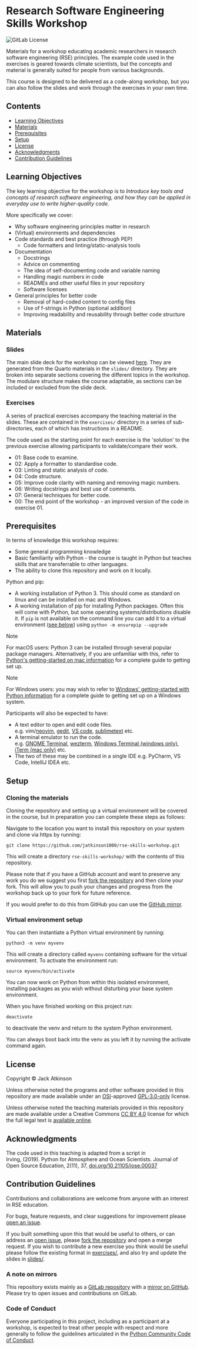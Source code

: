 # Research Software Engineering Skills Workshop

![GitLab License](https://img.shields.io/gitlab/license/jatkinson1000%2Frse-skills-workshop)

Materials for a workshop educating academic researchers in research software
engineering (RSE) principles.
The example code used in the exercises is geared towards climate scientists,
but the concepts and material is generally suited for people from various backgrounds.

This course is designed to be delivered as a code-along workshop, but you can also follow
the slides and work through the exercises in your own time.


## Contents

- [Learning Objectives](#learning-objectives)
- [Materials](#materials)
- [Prerequisites](#prerequisites)
- [Setup](#setup)
- [License](#license)
- [Acknowledgments](#acknowledgments)
- [Contribution Guidelines](#contribution-guidelines)


## Learning Objectives

The key learning objective for the workshop is to _Introduce key tools and concepts of
research software engineering, and how they can be applied in everyday use to write
higher-quality code_.

More specifically we cover:

- Why software engineering principles matter in research
- (Virtual) environments and dependencies
- Code standards and best practice (through PEP)
  - Code formatters and linting/static-analysis tools
- Documentation
  - Docstrings
  - Advice on commenting
  - The idea of self-documenting code and variable naming
  - Handling magic numbers in code
  - READMEs and other useful files in your repository
  - Software licenses
- General principles for better code
  - Removal of hard-coded content to config files
  - Use of f-strings in Python (optional addition)
  - Improving readability and reusability through better code structure


## Materials

### Slides

The main slide deck for the workshop can be viewed [here](https://jatkinson1000.github.io/rse-skills-workshop).
They are generated from the Quarto materials in the `slides/` directory.
They are broken into separate sections covering the different topics in the workshop.
The modulare structure makes the course adaptable, as sections can be included or excluded from the slide deck.

### Exercises

A series of practical exercises accompany the teaching material in the slides.
These are contained in the `exercises/` directory in a series of sub-directories,
each of which has instructions in a README.

The code used as the starting point for each exercise is the 'solution' to the
previous exercise allowing participants to validate/compare their work.

- 01: Base code to examine.
- 02: Apply a formatter to standardise code.
- 03: Linting and static analysis of code.
- 04: Code structure.
- 05: Improve code clarity with naming and removing magic numbers.
- 06: Writing docstrings and best use of comments.
- 07: General techniques for better code.
- 00: The end point of the workshop - an improved version of the code in exercise 01.


## Prerequisites

In terms of knowledge this workshop requires:

- Some general programming knowledge
- Basic familiarity with Python - the course is taught in Python but teaches skills that are transferrable to other languages.
- The ability to clone this repository and work on it locally.

Python and pip:

- A working installation of Python 3.
  This should come as standard on linux and can be installed on mac and Windows.
- A working installation of pip for installing Python packages.
  Often this will come with Python, but some operating systems/distributions disable it.
  If `pip` is not available on the command line you can add it to a virtual environment
  ([see below](#virtual-environment-setup)) using `python -m ensurepip --upgrade`

> [!NOTE]
> For macOS users: Python 3 can be installed through several popular package managers.
> Alternatively, if you are unfamiliar with this, refer to
> [Python's getting-started on mac information](https://docs.python.org/3/using/mac.html)
> for a complete guide to getting set up.

> [!NOTE]
> For Windows users: you may wish to refer to
> [Windows' getting-started with Python information](https://learn.microsoft.com/en-us/windows/python/beginners)
> for a complete guide to getting set up on a Windows system.

Participants will also be expected to have:

- A text editor to open and edit code files.\
   e.g. vim/[neovim](https://neovim.io/), [gedit](https://gedit.en.softonic.com/), [VS code](https://code.visualstudio.com/), [sublimetext](https://www.sublimetext.com/) etc.
- A terminal emulator to run the code.\
  e.g. [GNOME Terminal](https://help.gnome.org/users/gnome-terminal/stable/), [wezterm](https://wezfurlong.org/wezterm/index.html), [Windows Terminal (windows only)](https://learn.microsoft.com/en-us/windows/terminal/), [iTerm (mac only)](https://iterm2.com/) etc.
- The two of these may be combined in a single IDE e.g. PyCharm, VS Code, IntelliJ IDEA etc.


## Setup

### Cloning the materials

Cloning the repository and setting up a virtual environment will be covered in the course,
but in preparation you can complete these steps as follows:

Navigate to the location you want to install this repository on your system and clone
via https by running:
```
git clone https://github.com/jatkinson1000/rse-skills-workshop.git
```
This will create a directory `rse-skills-workshop/` with the contents of this repository.

Please note that if you have a GitHub account and want to preserve any work you do
we suggest you first [fork the repository](https://github.com/Cambridge-ICCS/rse-skills-workshop/fork) 
and then clone your fork.
This will allow you to push your changes and progress from the workshop back up to your
fork for future reference.

If you would prefer to do this from GitHub you can use the [GitHub mirror](https://gitlab.com/jatkinson1000/rse-skills-workshop).

### Virtual environment setup

You can then instantiate a Python virtual environment by running:
```
python3 -m venv myvenv
```
This will create a directory called `myvenv` containing software for the virtual environment.
To activate the environment run:
```
source myvenv/bin/activate
```
You can now work on Python from within this isolated environment, installing packages
as you wish without disturbing your base system environment.

When you have finished working on this project run:
```
deactivate
```
to deactivate the venv and return to the system Python environment.

You can always boot back into the venv as you left it by running the activate command again.


## License

Copyright &copy; Jack Atkinson

Unless otherwise noted the programs and other software provided in this repository are
made available under an [OSI](https://opensource.org/)-approved
[GPL-3.0-only](https://opensource.org/license/gpl-3-0/) license.

Unless otherwise noted the teaching materials provided in this repository are
made available under a Creative Commons [CC BY 4.0](https://creativecommons.org/licenses/by/4.0/)
license for which the full legal text is [available online](https://creativecommons.org/licenses/by/4.0/legalcode).


## Acknowledgments

The code used in this teaching is adapted from a script in\
Irving, (2019). Python for Atmosphere and Ocean Scientists.
Journal of Open Source Education, 2(11), 37,
[doi.org/10.21105/jose.00037](https://doi.org/10.21105/jose.00037)


## Contribution Guidelines

Contributions and collaborations are welcome from anyone with an
interest in RSE education.

For bugs, feature requests, and clear suggestions for improvement please
[open an issue](https://gitlab.com/jatkinson1000/rse-skills-workshop/-/issues).

If you built something upon this that would be useful to others, or can
address an [open issue](https://gitlab.com/jatkinson1000/rse-skills-workshop/-/issues),
please [fork the repository](https://gitlab.com/jatkinson1000/rse-skills-workshop/-/forks/new)
and open a merge request.
If you wish to contribute a new exercise you think would be useful please follow the
existing format in [exercises/](exercises/), and also try and update the slides in
[slides/](slides/).


### A note on mirrors

This repository exists mainly as a
[GitLab repository](https://gitlab.com/jatkinson1000/rse-skills-workshop)
with a [mirror on GitHub](https://github.com/jatkinson1000/rse-skills-workshop).\
Please try to open issues and contributions on GitLab.


### Code of Conduct

Everyone participating in this project, including as a participant at a workshop,
is expected to treat other people with respect and more generally to follow
the guidelines articulated in the
[Python Community Code of Conduct](https://www.python.org/psf/codeofconduct/).

